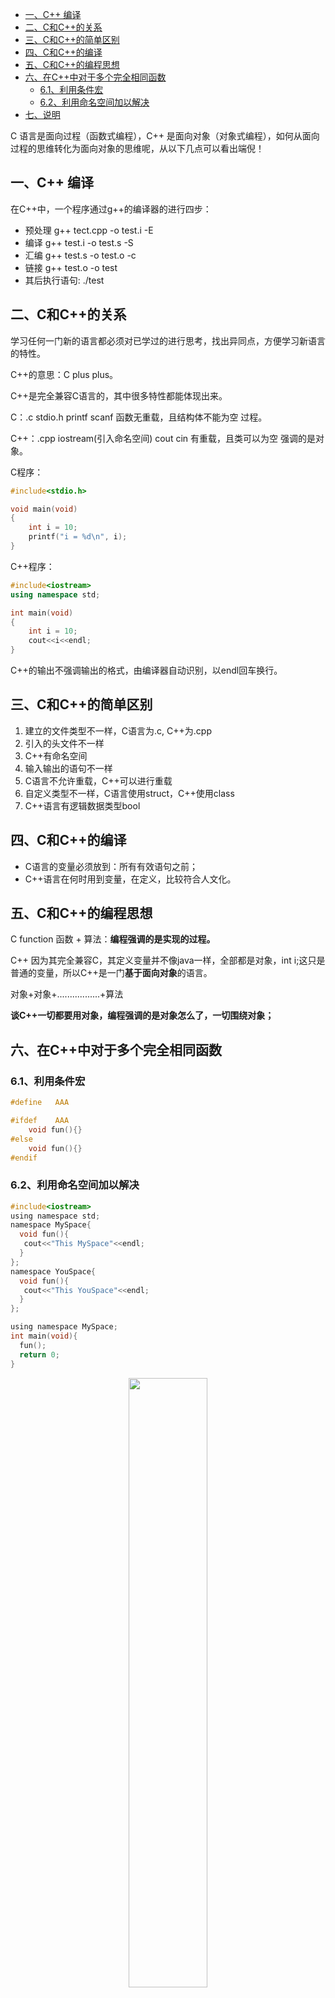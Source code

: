 - [一、C++ 编译](#一c-编译)
- [二、C和C++的关系](#二c和c的关系)
- [三、C和C++的简单区别](#三c和c的简单区别)
- [四、C和C++的编译](#四c和c的编译)
- [五、C和C++的编程思想](#五c和c的编程思想)
- [六、在C++中对于多个完全相同函数](#六在c中对于多个完全相同函数)
  - [6.1、利用条件宏](#61利用条件宏)
  - [6.2、利用命名空间加以解决](#62利用命名空间加以解决)
- [七、说明](#七说明)

C 语言是面向过程（函数式编程），C++ 是面向对象（对象式编程），如何从面向过程的思维转化为面向对象的思维呢，从以下几点可以看出端倪！

## 一、C++ 编译

在C++中，一个程序通过g++的编译器的进行四步：

- 预处理  g++ tect.cpp -o test.i  -E
- 编译     g++ test.i -o test.s      -S
- 汇编     g++ test.s -o test.o     -c
- 链接     g++ test.o -o test
- 其后执行语句: ./test

## 二、C和C++的关系

学习任何一门新的语言都必须对已学过的进行思考，找出异同点，方便学习新语言的特性。

C++的意思：C plus plus。

C++是完全兼容C语言的，其中很多特性都能体现出来。

C：.c stdio.h printf scanf 函数无重载，且结构体不能为空 过程。

C++：.cpp iostream(引入命名空间) cout cin 有重载，且类可以为空 强调的是对象。

C程序：

```c
#include<stdio.h>                 

void main(void)
{
    int i = 10;
    printf("i = %d\n", i);
}

```

C++程序：

```cpp
#include<iostream>
using namespace std;

int main(void)
{
    int i = 10;
    cout<<i<<endl;
}
```

C++的输出不强调输出的格式，由编译器自动识别，以endl回车换行。

## 三、C和C++的简单区别

1. 建立的文件类型不一样，C语言为.c, C++为.cpp
2. 引入的头文件不一样
3. C++有命名空间
4. 输入输出的语句不一样
5. C语言不允许重载，C++可以进行重载
6. 自定义类型不一样，C语言使用struct，C++使用class
7. C++语言有逻辑数据类型bool

## 四、C和C++的编译

- C语言的变量必须放到：所有有效语句之前；
- C++语言在何时用到变量，在定义，比较符合人文化。

## 五、C和C++的编程思想

C function 函数 + 算法：**编程强调的是实现的过程。**

C++ 因为其完全兼容C，其定义变量并不像java一样，全部都是对象，int i;这只是普通的变量，所以C++是一门**基于面向对象**的语言。

对象+对象+.................+算法

**谈C++一切都要用对象，编程强调的是对象怎么了，一切围绕对象；**

## 六、在C++中对于多个完全相同函数

### 6.1、利用条件宏

```c
#define   AAA

#ifdef    AAA
    void fun(){}
#else
    void fun(){}
#endif
```

### 6.2、利用命名空间加以解决

```c
#include<iostream>
using namespace std;
namespace MySpace{
  void fun(){
   cout<<"This MySpace"<<endl;
  }
};
namespace YouSpace{
  void fun(){
   cout<<"This YouSpace"<<endl;
  }
};

using namespace MySpace;
int main(void){
  fun();
  return 0;
}
```

<div align=center><img src='https://mmbiz.qpic.cn/mmbiz_png/cu0TUlMDjbvFZPwZ0oTuE1nrUGZXoiaCY1VuAicR8QAhQqsDxFPxibCzZe9DXCUBRCXyKmkFIvfcVbkhrEic3yGhaA/640?wx_fmt=png&tp=webp&wxfrom=5&wx_lazy=1&wx_co=1' width="50%" height="50%"></div>
<p align=center>(左神算法课程)</p>

这就是通过命名空间解决了函数一样的调用问题，当然，命名空间的本质及用法对自己刚接触Ｃ++，还不是很清楚。

**如果在文件iostream中没有引入命名空间，就得由我们自己手工写std;**

```cpp
std::cout<<"namespace std"<<std::endl;
```

## 七、说明

原创文章链接：[从C语言如何过渡到C++](https://mp.weixin.qq.com/s?__biz=MzUxMzkyNDk0Ng==&mid=2247483838&idx=1&sn=b064d0f842e28bf67c06b785aa4b958e&chksm=f94c8b83ce3b0295c9db6a14af2a7a9fce58869c343b82da7270545c9c2387f70c091bc35661&scene=21#wechat_redirect)
